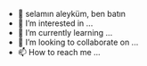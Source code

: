 - 👋 selamın aleyküm, ben batın
- 👀 I’m interested in ...
- 🌱 I’m currently learning ...
- 💞️ I’m looking to collaborate on ...
- 📫 How to reach me ...

<!---
Batın is a ✨ special ✨ repository because its `README.md` (this file) appears on your GitHub profile.
You can click the Preview link to take a look at your changes.
--->

